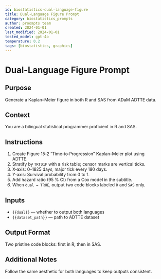 ```yaml
---
id: biostatistics-dual-language-figure
title: Dual-Language Figure Prompt
category: biostatistics_prompts
author: proompts team
created: 2024-01-01
last_modified: 2024-01-01
tested_model: gpt-4o
temperature: 0.2
tags: [biostatistics, graphics]
---
```


# Dual-Language Figure Prompt

## Purpose

Generate a Kaplan–Meier figure in both R and SAS from ADaM ADTTE data.

## Context

You are a bilingual statistical programmer proficient in R and SAS.

## Instructions

1. Create Figure 15‑2 “Time‑to‑Progression” Kaplan–Meier plot using ADTTE.
1. Stratify by `TRT01P` with a risk table; censor marks are vertical ticks.
1. X‑axis: 0–1825 days, major tick every 180 days.
1. Y‑axis: Survival probability from 0 to 1.
1. Add hazard ratio (95 % CI) from a Cox model in the subtitle.
1. When `dual = TRUE`, output two code blocks labeled `R` and `SAS` only.

## Inputs

- `{{dual}}` — whether to output both languages
- `{{dataset_path}}` — path to ADTTE dataset

## Output Format

Two pristine code blocks: first in R, then in SAS.

## Additional Notes

Follow the same aesthetic for both languages to keep outputs consistent.
